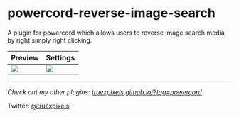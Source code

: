 # powercord-reverse-image-search

A plugin for powercord which allows users to reverse image search media by right simply right clicking.

| Preview                              | Settings                            |
| ------------------------------------ | ----------------------------------- |
| ![](https://i.imgur.com/xU5kgeo.png) | ![](https://i.plexidev.org/fXQj2oN) |

---

*Check out my other plugins: [truexpixels.github.io/?tag=powercord](https://truexpixels.github.io/?tag=powercord)*

Twitter: [@truexpixels](https://twitter.com/truexpixels)
